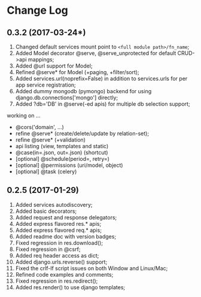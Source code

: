 Change Log
==========

0.3.2 (2017-03-24*)
-------------------
1. Changed default services mount point to `<full module path>/fn_name`;
2. Added Model decorator @serve, @serve_unprotected for default CRUD->api mappings;
3. Added @url support for Model;
4. Refined @serve* for Model (+paging, +filter/sort);
5. Added services.url(noprefix=False) in addition to services.urls for per app service registration;
6. Added dummy mongodb (pymongo) backend for using django.db.connections['mongo'] directly;
7. Added ?db='DB' in @serve(-ed apis) for multiple db selection support;

working on ...

- @cors('domain', ...)
- refine @serve* (create/delete/update by relation-set);
- refine @serve* (+validation)
- api listing (view, templates and static)
- @case(in=.json, out=.json) (shortcut)
- [optional] @schedule(period=, retry=)
- [optional] @permissions (uri/model, object)
- [optional] @task (celery)


0.2.5 (2017-01-29)
------------------
1. Added services autodiscovery;
2. Added basic decorators;
3. Added request and response delegators;
4. Added express flavored res.* apis;
5. Added express flavored req.* apis;
6. Added readme doc with version badges;
7. Fixed regression in res.download();
8. Fixed regression in @csrf;
9. Added req header access as dict;
10. Added django.urls.reverse() support;
11. Fixed the crlf-lf script issues on both Window and Linux/Mac;
12. Refined code examples and comments;
13. Fixed regression in res.redirect();
14. Added res.render() to use django templates;

